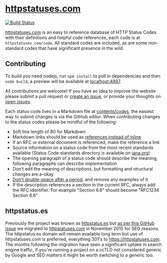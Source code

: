 # [httpstatuses.com][5]

[![Build Status](https://img.shields.io/circleci/project/citricsquid/httpstatuses.svg)](https://circleci.com/gh/citricsquid/httpstatuses)

[httpstatuses.com][5] is an easy to reference database of
HTTP Status Codes with their definitions and helpful code references, each
code is at `httpstatuses.com/code`. All standard codes are included, as are
some non-standard codes that have significant presence in the wild.

## Contributing

To build you need nodejs, run `npm install` to pull in dependencies and then
`node build`, a preview will be available at [localhost:4887][8].

All contributions are welcome! If you have an idea to improve the website please
submit a pull request or [create an issue][1], or provide your thoughts on
[open issues][1].

Each status code lives in a Markdown file at [contents/codes](contents/codes),
the easiest way to submit changes is via the GitHub editor. When contributing
changes to the status codes please be mindful of the following:

* Soft line length of 80 for Markdown
* Markdown links should be used as [references instead of inline][2]
* If an RFC or external document is referenced, make the reference a link
* Source information on a status code from the most recent standards available
    (Status Code standards directory is available on [iana.org][3])
* The opening paragraph of a status code should describe the meaning, following
    paragraphs can describe implementation
* Don't edit the meaning of descriptions, but formatting and structural
    changes are a-okay
* [Don't double-space after a period][4], and remove any examples of it
* If the description references a section in the current RFC, always add the RFC
    identifier. For example "Section 6.6" should become "RFC1234 Section 6.6"

## httpstatus.es

Previously the project was known as [httpstatus.es][6] but
[as per this GitHub issue][7] we migrated to [httpstatuses.com][5] in November
2015 for SEO reasons. The httpstatus.es domain will remain available long term but
use of httpstatuses.com is preferred, everything 301's to
https://httpstatuses.com. The months following the migration have seen a
significant uptake in search engine traffic, if you're running a project on
a ccTLD not considered generic by Google and SEO matters it might be worth
switching to a generic too.

[1]: <https://github.com/citricsquid/httpstatuses/issues>
[2]: <https://daringfireball.net/projects/markdown/syntax#link>
[3]: <http://www.iana.org/assignments/http-status-codes/http-status-codes.xhtml>
[4]: <http://www.slate.com/articles/technology/technology/2011/01/space_invaders.html>
[5]: <https://httpstatuses.com>
[6]: <https://httpstatus.es>
[7]: <https://github.com/citricsquid/httpstatuses/issues/29>
[8]: <http://localhost:4887>

